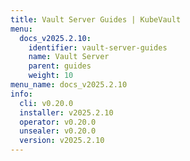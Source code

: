 ```yaml
---
title: Vault Server Guides | KubeVault
menu:
  docs_v2025.2.10:
    identifier: vault-server-guides
    name: Vault Server
    parent: guides
    weight: 10
menu_name: docs_v2025.2.10
info:
  cli: v0.20.0
  installer: v2025.2.10
  operator: v0.20.0
  unsealer: v0.20.0
  version: v2025.2.10
---
```


